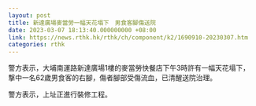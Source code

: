 ```yaml
---
layout: post
title: 新達廣場麥當勞一幅天花塌下　男食客腳傷送院
date: 2023-03-07 18:13:40.000000000 +08:00
link: https://news.rthk.hk/rthk/ch/component/k2/1690910-20230307.htm
categories: rthk
---
```


警方表示，大埔南運路新達廣場1樓的麥當勞快餐店下午3時許有一幅天花塌下，撃中一名62歲男食客的右腳，傷者腳部受傷流血，已清醒送院治理。

警方表示，上址正進行裝修工程。
